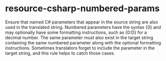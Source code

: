 # resource-csharp-numbered-params

Ensure that named C# parameters that appear in the source string are
also used in the translated string. Numbered parameters have the syntax {0}
and may optionally have some formatting instructions, such as {0:D} for a
decimal number. The same
parameter must also exist in the target string containing the same numbered
parameter along with the optional formatting instructions.
Sometimes translators forget to include the parameter in
the target string, and this rule helps to catch those cases.